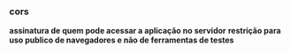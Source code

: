 ### cors 

**assinatura de quem pode acessar a aplicação no servidor**
**restrição para uso publico de navegadores e não de ferramentas de testes**